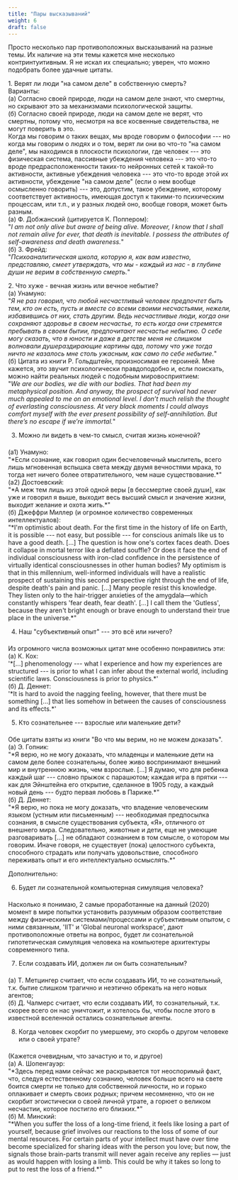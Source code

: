 ```yaml
---
title: "Пары высказываний"
weight: 6
draft: false
---
```


Просто несколько пар противоположных высказываний на разные темы. Их наличие на эти темы кажется мне несколько контринтуитивным. Я не искал их специально; уверен, что можно подобрать более удачные цитаты. 

1\. Верят ли люди "на самом деле" в собственную смерть? 
<br style="line-height:0.5em;">
Варианты: 
<br style="line-height:0.5em;">
(а) Согласно своей природе, люди на самом деле знают, что смертны, но скрывают это за механизмами психологической защиты. 
<br style="line-height:0.5em;">
(б) Согласно своей природе, люди на самом деле не верят, что смертны, потому что, несмотря на все косвенные свидетельства, не могут поверить в это. 
<br style="line-height:0.5em;">
Когда мы говорим о таких вещах, мы вроде говорим о философии --- но когда мы говорим о людях и о том, верят ли они во что-то "на самом деле", мы находимся в плоскости психологии, где человек --- это физическая система, пассивные убеждения человека --- это что-то вроде предрасположенности таких-то нейронных сетей к такой-то активности, активные убеждения человека --- это что-то вроде этой их активности, убеждение "на самом деле" (если о нем вообще осмысленно говорить) --- это, допустим, такое убеждение, которому соответствует активность, имеющая доступ к такими-то психическим процессам, или т.п., и у разных людей оно, вообще говоря, может быть разным. 
<br style="line-height:0.5em;">
(а) Ф. Добжанский (цитируется К. Поппером): 
<br style="line-height:0.5em;">
"*I am not only alive but aware of being alive. Moreover, I know that I shall not remain alive for ever, that death is inevitable. I possess the attributes of self-awareness and death awareness.*"
<br style="line-height:0.5em;">
(б) З. Фрейд: 
<br style="line-height:0.5em;">
"*Психоаналитическая школа, которую я, как вам известно, представляю, смеет утверждать, что мы - каждый из нас - в глубине души не верим в собственную смерть.*"

2\. Что хуже - вечная жизнь или вечное небытие? 
<br style="line-height:0.5em;">
(а) Унамуно: 
<br style="line-height:0.5em;">
"*Я не раз говорил, что любой несчастливый человек предпочтет быть тем, кто он есть, пусть и вместе со всеми своими несчастьями, нежели, избавившись от них, стать другим. Ведь несчастливые люди, когда они сохраняют здоровье в своем несчастье, то есть когда они стремятся пребывать в своем бытии, предпочитают несчастье небытию. О себе могу сказать, что в юности и даже в детстве меня не слишком волновали душераздирающие картины ада, потому что уже тогда ничто не казалось мне столь ужасным, как само по себе небытие.*"
<br style="line-height:0.5em;">
(б) Цитата из книги Р. Гольдштейн, произносимая ее героиней. Мне кажется, это звучит психологически правдоподобно и, если поискать, можно найти реальных людей с подобным мировосприятием: 
<br style="line-height:0.5em;">
"*We are our bodies, we die with our bodies. That had been my metaphysical position. And anyway, the prospect of survival had never much appealed to me on an emotional level. I don’t much relish the thought of everlasting consciousness. At very black moments I could always comfort myself with the ever present possibility of self-annihilation. But there’s no escape if we’re immortal.*"

3. Можно ли видеть в чем-то смысл, считая жизнь конечной? 
<br style="line-height:0.5em;">
(а1) Унамуно: 
<br style="line-height:0.5em;">
"*Если сознание, как говорил один бесчеловечный мыслитель, всего лишь мгновенная вспышка света между двумя вечностями мрака, то тогда нет ничего более отвратительного, чем наше существование.*"
<br style="line-height:0.5em;">
(а2) Достоевский: 
<br style="line-height:0.5em;">
"*А меж тем лишь из этой одной веры [в бессмертие своей души], как уже и говорил я выше, выходит весь высший смысл и значение жизни, выходит желание и охота жить.*"
<br style="line-height:0.5em;">
(б) Джеффри Миллер (и огромное количество современных интеллектуалов): 
<br style="line-height:0.5em;">
"*I'm optimistic about death. For the first time in the history of life on Earth, it is possible --- not easy, but possible --- for conscious animals like us to have a good death. [...] The question is how one's cortex faces death. Does it collapse in mortal terror like a deflated souffle?  Or does it face the end of individual consciousness with iron-clad confidence in the persistence of virtually identical consciousnesses in other human bodies?  My optimism is that in this millennium, well-informed individuals will have a realistic prospect of sustaining this second perspective right through the end of life, despite death's pain and panic. [...] Many people resist this knowledge. They listen only to the hair-trigger anxieties of the amygdala—which constantly whispers 'fear death, fear death'. [...] I call them the 'Gutless', because they aren't bright enough or brave enough to understand their true place in the universe.*"

4. Наш "субъективный опыт" --- это всё или ничего? 
<br style="line-height:0.5em;">
Из огромного числа возможных цитат мне особенно понравились эти: 
<br style="line-height:0.5em;">
(а) К. Кох: 
<br style="line-height:0.5em;">
'*[...] phenomenology --- what I experience and how my experiences are structured --- is prior to what I can infer about the external world, including scientific laws. Consciousness is prior to physics.*'
<br style="line-height:0.5em;">
(б) Д. Деннет: 
<br style="line-height:0.5em;">
'*It is hard to avoid the nagging feeling, however, that there must be something [...] that lies somehow in between the causes of consciousness and its effects.*'

5. Кто сознательнее --- взрослые или маленькие дети? 
<br style="line-height:0.5em;">
Обе цитаты взяты из книги "Во что мы верим, но не можем доказать".
<br style="line-height:0.5em;">
(а) Э. Гопник: 
<br style="line-height:0.5em;">
"*Я верю, но не могу доказать, что младенцы и маленькие дети на самом деле более сознательны, более живо воспринимают внешний мир и внутреннюю жизнь, чем взрослые. [...] Я думаю, что для ребенка каждый шаг --- словно прыжок с парашютом; каждая игра в прятки --- как для Эйнштейна его открытие, сделанное в 1905 году, а каждый новый день --- будто первая любовь в Париже.*"
<br style="line-height:0.5em;">
(б) Д. Деннет: 
<br style="line-height:0.5em;">
"*Я верю, но пока не могу доказать, что владение человеческим языком (устным или письменным) --- необходимая предпосылка сознания, в смысле существования субъекта, «Я», отличного от внешнего мира. Следовательно, животные и дети, еще не умеющие разговаривать [...] не обладают сознанием в том смысле, о котором мы говорим. Иначе говоря, не существует (пока) целостного субъекта, способного страдать или получать удовольствие, способного переживать опыт и его интеллектуально осмыслять.*"

Дополнительно: 

6. Будет ли сознательной компьютерная симуляция человека? 
<br style="line-height:0.5em;">
Насколько я понимаю, 2 самые проработанные на данный (2020) момент в мире попытки установить разумным образом соответствие между физическими системами/процессами и субъективным опытом, с ними связанным, 'IIT' и 'Global neuronal workspace', дают противоположные ответы на вопрос, будет ли сознательной гипотетическая симуляция человека на компьютере архитектуры современного типа. 

7. Если создавать ИИ, должен ли он быть сознательным? 
<br style="line-height:0.5em;">
(а) Т. Метцингер считает, что если создавать ИИ, то не сознательный, т.к. бытие слишком трагично и неэтично обрекать на него новых агентов; 
<br style="line-height:0.5em;">
(б) Д. Чалмерс считает, что если создавать ИИ, то сознательный, т.к. скорее всего он нас уничтожит, и хотелось бы, чтобы после этого в известной вселенной остались сознательные агенты. 

8. Когда человек скорбит по умершему, это скорбь о другом человеке или о своей утрате? 
<br style="line-height:0.5em;">
(Кажется очевидным, что зачастую и то, и другое)
<br style="line-height:0.5em;">
(а) А. Шопенгауэр: 
<br style="line-height:0.5em;">
"*Здесь перед нами сейчас же раскрывается тот неоспоримый факт, что, следуя естественному сознанию, человек больше всего на свете боится смерти не только для собственной личности, но и горько оплакивает и смерть своих родных; причем несомненно, что он не скорбит эгоистически о своей личной утрате, а горюет о великом несчастии, которое постигло его близких.*"
<br style="line-height:0.5em;">
(б) М. Минский: 
<br style="line-height:0.5em;">
"*When you suffer the loss of a long-time friend, it feels like losing a part of yourself, because grief involves our reactions to the loss of some of our mental resources. For certain parts of your intellect must have over time become specialized for sharing ideas with the person you love; but now, the signals those brain-parts transmit will never again receive any replies — just as would happen with losing a limb. This could be why it takes so long to put to rest the loss of a friend.*"
